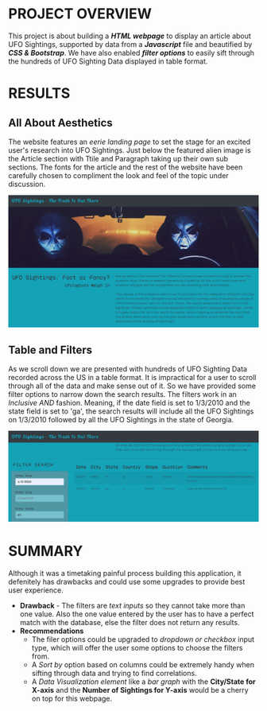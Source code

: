 
# PROJECT OVERVIEW
This project is about building a _**HTML webpage**_ to display an article about UFO Sightings, supported by data from a **_Javascript_** file and beautified by **_CSS & Bootstrap_**. We have also enabled **_filter options_** to easily sift through the hundreds of UFO Sighting Data displayed in table format.

# RESULTS

## All About Aesthetics
The website features an _eerie landing page_ to set the stage for an excited user's research into UFO Sightings. Just below the featured alien image is the Article section with Ttile and Paragraph taking up their own sub sections. The fonts for the article and the rest of the website have been carefully chosen to compliment the look and feel of the topic under discussion.

<img src='https://github.com/yazhcodes/UFOs/blob/main/Challenge/Resources/landing%20page.png'/>

## Table and Filters
As we scroll down we are presented with hundreds of UFO Sighting Data recorded across the US in a table format. It is impractical for a user to scroll through all of the data and make sense out of it. So we have provided some filter options to narrow down the search results. The filters work in an _Inclusive AND_ fashion. Meaning, if the date field is set to 1/3/2010 and the state field is set to 'ga', the search results will include all the UFO Sightings on 1/3/2010 followed by all the UFO Sightings in the state of Georgia. 

<img src='https://github.com/yazhcodes/UFOs/blob/main/Challenge/Resources/filter%20results.png'/>

# SUMMARY

Although it was a timetaking painful process building this application, it defenitely has drawbacks and could use some upgrades to provide best user experience.

* **Drawback** - The filters are _text inputs_ so they cannot take more than one value. Also the one value entered by the user has to have a perfect match with the database, else the filter does not return any results.
* **Recommendations**
    * The filer options could be upgraded to _dropdown or checkbox_ input type, which will offer the user some options to choose the filters from.
    * A _Sort by_ option based on columns could be extremely handy when sifting through data and trying to find correlations.
    * A _Data Visualization element_ like a _bar graph_ with the **City/State for X-axis** and the **Number of Sightings for Y-axis** would be a cherry on top for this webpage.
